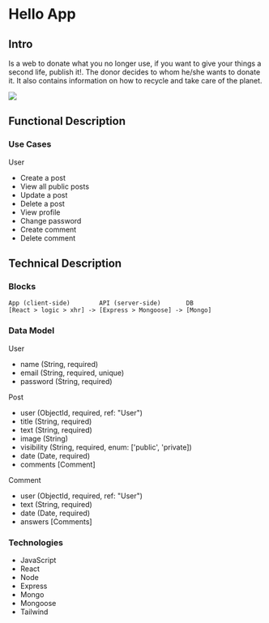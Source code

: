 # Hello App

## Intro

Is a web to donate what you no longer use, if you want to give your things a second life, publish it!. The donor decides to whom he/she wants to donate it. It also contains information on how to recycle and take care of the planet.  

![](https://media.tenor.com/yEW0bneCw30AAAAC/gif1.gif) 

## Functional Description

### Use Cases

User
- Create a post
- View all public posts
- Update a post
- Delete a post
- View profile
- Change password
- Create comment 
- Delete comment

## Technical Description

### Blocks

```
App (client-side)        API (server-side)       DB
[React > logic > xhr] -> [Express > Mongoose] -> [Mongo]
```

### Data Model

User
- name (String, required)
- email (String, required, unique)
- password (String, required)

Post
- user (ObjectId, required, ref: "User")
- title (String, required)
- text (String, required)
- image (String)
- visibility (String, required, enum: ['public', 'private])
- date (Date, required)
- comments [Comment]

Comment
- user (ObjectId, required, ref: "User")
- text (String, required)
- date (Date, required)
- answers [Comments]

### Technologies

- JavaScript
- React
- Node
- Express
- Mongo
- Mongoose
- Tailwind